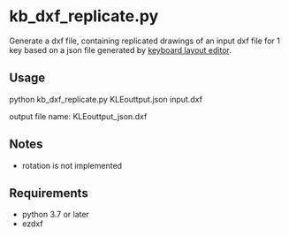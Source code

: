 # kb_dxf_replicate.py
Generate a dxf file, containing replicated drawings of an input dxf file for 1 key based on a json file generated by [keyboard layout editor](http://www.keyboard-layout-editor.com/).

## Usage
python kb_dxf_replicate.py KLEouttput.json input.dxf

output file name: KLEouttput_json.dxf
## Notes
* rotation is not implemented

## Requirements
* python 3.7 or later
* ezdxf
